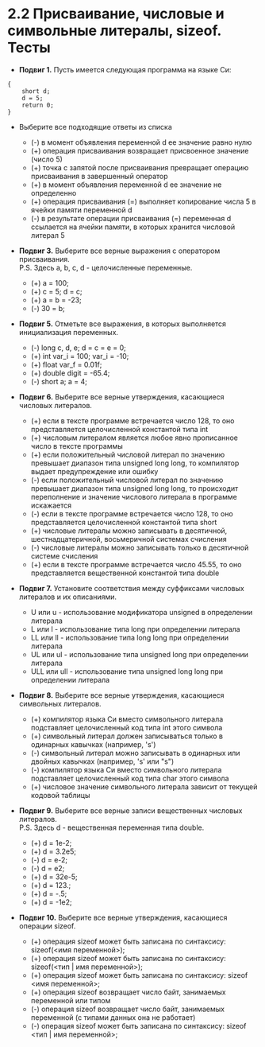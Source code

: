 # 2.2 Присваивание, числовые и символьные литералы, sizeof. Тесты

* **Подвиг 1.** Пусть имеется следующая программа на языке Си:  

```int main(void)  
{  
    short d;  
    d = 5;  
    return 0;  
}  
```

* Выберите все подходящие ответы из списка
  * (-) в момент объявления переменной d ее значение равно нулю
  * (+) операция присваивания возвращает присвоенное значение (число 5)
  * (+) точка с запятой после присваивания превращает операцию присваивания в завершенный оператор
  * (+) в момент объявления переменной d ее значение не определенно
  * (+) операция присваивания (=) выполняет копирование числа 5 в ячейки памяти переменной d
  * (-) в результате операции присваивания (=) переменная d ссылается на ячейки памяти, в которых хранится числовой литерал 5

* **Подвиг 3.** Выберите все верные выражения с оператором присваивания.  
P.S. Здесь a, b, c, d - целочисленные переменные.  
  * (+) a = 100;
  * (+) с = 5; d = c;
  * (+) a = b = -23;
  * (-) 30 = b;

* **Подвиг 5.** Отметьте все выражения, в которых выполняется инициализация переменных.
  * (-) long c, d, e; d = c = e = 0;
  * (+) int var_i = 100; var_i = -10;
  * (+) float var_f = 0.01f;
  * (+) double digit = -65.4;
  * (-) short a; a = 4;

* **Подвиг 6.** Выберите все верные утверждения, касающиеся числовых литералов.
  * (+) если в тексте программе встречается число 128, то оно представляется целочисленной константой типа int
  * (+) числовым литералом является любое явно прописанное число в тексте программы
  * (+) если положительный числовой литерал по значению превышает диапазон типа unsigned long long, то компилятор выдает предупреждение или ошибку
  * (-) если положительный числовой литерал по значению превышает диапазон типа unsigned long long, то происходит переполнение и значение числового литерала в программе искажается
  * (-) если в тексте программе встречается число 128, то оно представляется целочисленной константой типа short
  * (+) числовые литералы можно записывать в десятичной, шестнадцатеричной, восьмеричной системах счисления
  * (-) числовые литералы можно записывать только в десятичной системе счисления
  * (+) если в тексте программе встречается число 45.55, то оно представляется вещественной константой типа double

* **Подвиг 7.** Установите соответствия между суффиксами числовых литералов и их описаниями.
  * U или u - использование модификатора unsigned в определении литерала
  * L или l - использование типа long при определении литерала
  * LL или ll - использование типа long long при определении литерала
  * UL или ul - использование типа unsigned long при определении литерала
  * ULL или ull - использование типа unsigned long long при определении литерала

* **Подвиг 8.** Выберите все верные утверждения, касающиеся символьных литералов.
  * (+) компилятор языка Си вместо символьного литерала подставляет целочисленный код типа int этого символа
  * (+) символьный литерал должен записываться только в одинарных кавычках (например, 's')
  * (-) символьный литерал можно записывать в одинарных или двойных кавычках (например, 's' или "s")
  * (-) компилятор языка Си вместо символьного литерала подставляет целочисленный код типа char этого символа
  * (+) числовое значение символьного литерала зависит от текущей кодовой таблицы

* **Подвиг 9.** Выберите все верные записи вещественных числовых литералов.  
P.S. Здесь d - вещественная переменная типа double.  
  * (+) d = 1e-2;
  * (+) d = 3.2e5;
  * (-) d = e-2;
  * (-) d = e2;
  * (+) d = 32e-5;
  * (+) d = 123.;
  * (+) d = -.5;
  * (+) d = -1e2;

* **Подвиг 10.** Выберите все верные утверждения, касающиеся операции sizeof.
  * (+) операция sizeof может быть записана по синтаксису: sizeof(<имя переменной>);
  * (+) операция sizeof может быть записана по синтаксису: sizeof(<тип | имя переменной>);
  * (+) операция sizeof может быть записана по синтаксису: sizeof <имя переменной>;
  * (+) операция sizeof возвращает число байт, занимаемых переменной или типом
  * (-) операция sizeof возвращает число байт, занимаемых переменной (с типами данных она не работает)
  * (-) операция sizeof может быть записана по синтаксису: sizeof <тип | имя переменной>;
